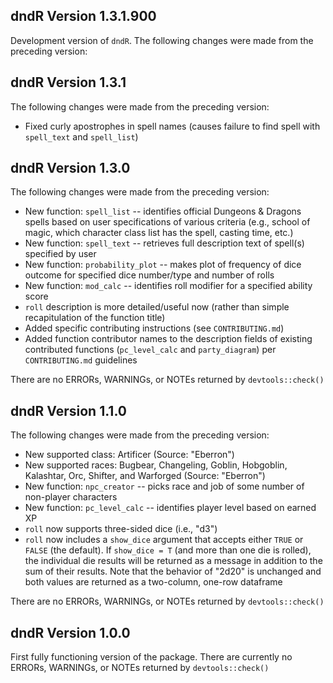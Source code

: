 ## dndR Version 1.3.1.900

Development version of `dndR`. The following changes were made from the preceding version:

## dndR Version 1.3.1

The following changes were made from the preceding version:

- Fixed curly apostrophes in spell names (causes failure to find spell with `spell_text` and `spell_list`)

## dndR Version 1.3.0

The following changes were made from the preceding version:

- New function: `spell_list` -- identifies official Dungeons & Dragons spells based on user specifications of various criteria (e.g., school of magic, which character class list has the spell, casting time, etc.)
- New function: `spell_text` -- retrieves full description text of spell(s) specified by user
- New function: `probability_plot` -- makes plot of frequency of dice outcome for specified dice number/type and number of rolls
- New function: `mod_calc` -- identifies roll modifier for a specified ability score
- `roll` description is more detailed/useful now (rather than simple recapitulation of the function title)
- Added specific contributing instructions (see `CONTRIBUTING.md`)
- Added function contributor names to the description fields of existing contributed functions (`pc_level_calc` and `party_diagram`) per `CONTRIBUTING.md` guidelines

There are no ERRORs, WARNINGs, or NOTEs returned by `devtools::check()`

## dndR Version 1.1.0

The following changes were made from the preceding version:

- New supported class: Artificer (Source: "Eberron")
- New supported races: Bugbear, Changeling, Goblin, Hobgoblin, Kalashtar, Orc, Shifter, and Warforged (Source: "Eberron")
- New function: `npc_creator` -- picks race and job of some number of non-player characters
- New function: `pc_level_calc` -- identifies player level based on earned XP
- `roll` now supports three-sided dice (i.e., "d3")
- `roll` now includes a `show_dice` argument that accepts either `TRUE` or `FALSE` (the default). If `show_dice = T` (and more than one die is rolled), the individual die results will be returned as a message in addition to the sum of their results. Note that the behavior of "2d20" is unchanged and both values are returned as a two-column, one-row dataframe

There are no ERRORs, WARNINGs, or NOTEs returned by `devtools::check()`

## dndR Version 1.0.0

First fully functioning version of the package. There are currently no ERRORs, WARNINGs, or NOTEs returned by `devtools::check()`
